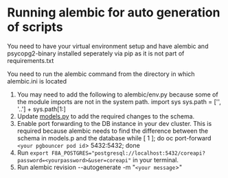 # Running alembic for auto generation of scripts

You need to have your virtual environment setup and have alembic and psycopg2-binary installed seperately via pip as it is not part of requirements.txt

You need to run the alembic command from the directory in which alembic.ini is located

1. You may need to add the following to alembic/env.py because some of the module imports are not in the system path.
    import sys
    sys.path = ['', '..'] + sys.path[1:]
2. Update [models.py](../f8a_worker/models.py) to add the required changes to the schema.
3. Enable port forwarding to the DB instance in your dev cluster. This is required because alembic needs to find the 
   difference between the schema in models.p and the database 
    while [ 1 ]; do oc port-forward `<your pgbouncer pod id`> 5432:5432; done
4. Run `export F8A_POSTGRES="postgresql://localhost:5432/coreapi?password=<yourpassword>&user=coreapi"` in your terminal.    
5. Run alembic revision --autogenerate -m "`<your message`>"

